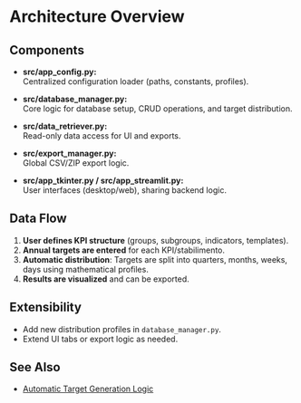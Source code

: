 # Architecture Overview

## Components

- **src/app_config.py:**  
  Centralized configuration loader (paths, constants, profiles).

- **src/database_manager.py:**  
  Core logic for database setup, CRUD operations, and target distribution.

- **src/data_retriever.py:**  
  Read-only data access for UI and exports.

- **src/export_manager.py:**  
  Global CSV/ZIP export logic.

- **src/app_tkinter.py / src/app_streamlit.py:**  
  User interfaces (desktop/web), sharing backend logic.

## Data Flow

1. **User defines KPI structure** (groups, subgroups, indicators, templates).
2. **Annual targets are entered** for each KPI/stabilimento.
3. **Automatic distribution**: Targets are split into quarters, months, weeks, days using mathematical profiles.
4. **Results are visualized** and can be exported.

## Extensibility

- Add new distribution profiles in `database_manager.py`.
- Extend UI tabs or export logic as needed.

## See Also

- [Automatic Target Generation Logic](target_generation.md)
